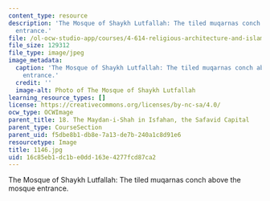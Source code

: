 ```yaml
---
content_type: resource
description: 'The Mosque of Shaykh Lutfallah: The tiled muqarnas conch above the mosque
  entrance.'
file: /ol-ocw-studio-app/courses/4-614-religious-architecture-and-islamic-cultures-fall-2002/16c85eb1dc1be0dd163e4277fcd87ca2_1146.jpg
file_size: 129312
file_type: image/jpeg
image_metadata:
  caption: 'The Mosque of Shaykh Lutfallah: The tiled muqarnas conch above the mosque
    entrance.'
  credit: ''
  image-alt: Photo of The Mosque of Shaykh Lutfallah
learning_resource_types: []
license: https://creativecommons.org/licenses/by-nc-sa/4.0/
ocw_type: OCWImage
parent_title: 18. The Maydan-i-Shah in Isfahan, the Safavid Capital
parent_type: CourseSection
parent_uid: f5dbe8b1-db8e-7a13-de7b-240a1c8d91e6
resourcetype: Image
title: 1146.jpg
uid: 16c85eb1-dc1b-e0dd-163e-4277fcd87ca2
---
```

The Mosque of Shaykh Lutfallah: The tiled muqarnas conch above the mosque entrance.